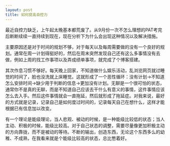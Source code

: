```yaml
---
layout: post
title: 如何提高自控力
---
```


最近自控力缺乏，上午起太晚基本都荒废了。从9月份一次不怎么理想的PAT考完后断断续续一直持续到现在，现在分析下为什么会出现这种情况以及解决措施。

主要原因还是对于时间的规划不够，对于每天以及每周需要做的没有一个良好的规划。通常在周一计划得挺好的，然后在周末突然发现自己还有这么多事情没有去做，例如上周的找工作事项以及弄成绩单事项，就完成了个博客搭建。

其次作息习惯不够好。每天晚上回家，不知道做什么娱乐活动，乱浏览网页就过睡觉的时间了，脸也没洗就上床睡觉。这就形成了一个恶性循环：没有计划->不知道怎么安排时间->缺少用于判断的信息->更加没有计划。无聊是一个很可怕的状态，通常你不是真的无聊，而是不知道自己应该去干什么有意义的事情，这件事情应该怎么去入手。然后这件事情就会一直拖延，然后就形成了拖延症。对我来说，最好的方式就是记录，记录自己是如何度过时间的，记录每天自己在想什么，这样才能根据已有信息加以改变。

有一个理论是能级理论，当人悲观、被动的时候，是一种能级比较低的状态；当人主动、积极的时候，能级比较高。对于自己状态的调整，需要尽量像更加积极主动的方向靠拢，而不是被动的等待。不断的输出，创造东西，无论这个东西多么的幼稚、不成熟，在我看来就是个能级比较高的状态，总比憋着好。